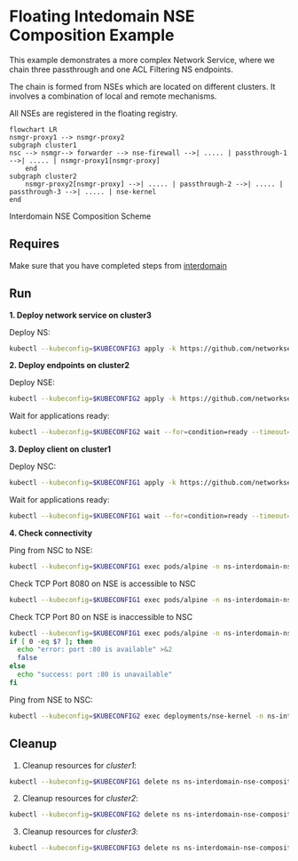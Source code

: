 # Floating Intedomain NSE Composition Example

This example demonstrates a more complex Network Service, where we chain three passthrough and one ACL Filtering NS endpoints.

The chain is formed from NSEs which are located on different clusters. It involves a combination of local and remote mechanisms.

All NSEs are registered in the floating registry.

```mermaid
flowchart LR
nsmgr-proxy1 --> nsmgr-proxy2
subgraph cluster1
nsc --> nsmgr--> forwarder --> nse-firewall -->| ..... | passthrough-1 -->| ..... | nsmgr-proxy1[nsmgr-proxy]
    end
subgraph cluster2
    nsmgr-proxy2[nsmgr-proxy] -->| ..... | passthrough-2 -->| ..... | passthrough-3 -->| ..... | nse-kernel 
end
```
Interdomain NSE Composition Scheme

## Requires

Make sure that you have completed steps from [interdomain](../../)

## Run

**1. Deploy network service on cluster3**

Deploy NS:
```bash
kubectl --kubeconfig=$KUBECONFIG3 apply -k https://github.com/networkservicemesh/deployments-k8s/examples/multicluster/usecases/floating_nse_composition/cluster3?ref=0499eabd1ccacfdc1880a88eb05d6a3b0b24a947
```

**2. Deploy endpoints on cluster2**

Deploy NSE:
```bash
kubectl --kubeconfig=$KUBECONFIG2 apply -k https://github.com/networkservicemesh/deployments-k8s/examples/multicluster/usecases/floating_nse_composition/cluster2?ref=0499eabd1ccacfdc1880a88eb05d6a3b0b24a947
```

Wait for applications ready:
```bash
kubectl --kubeconfig=$KUBECONFIG2 wait --for=condition=ready --timeout=1m pod -l app=nse-kernel -n ns-interdomain-nse-composition
```

**3. Deploy client on cluster1**

Deploy NSC:
```bash
kubectl --kubeconfig=$KUBECONFIG1 apply -k https://github.com/networkservicemesh/deployments-k8s/examples/multicluster/usecases/floating_nse_composition/cluster1?ref=0499eabd1ccacfdc1880a88eb05d6a3b0b24a947
```

Wait for applications ready:
```bash
kubectl --kubeconfig=$KUBECONFIG1 wait --for=condition=ready --timeout=5m pod -l app=alpine -n ns-interdomain-nse-composition
```

**4. Check connectivity**

Ping from NSC to NSE:
```bash
kubectl --kubeconfig=$KUBECONFIG1 exec pods/alpine -n ns-interdomain-nse-composition -- ping -c 4 172.16.1.100
```

Check TCP Port 8080 on NSE is accessible to NSC
```bash
kubectl --kubeconfig=$KUBECONFIG1 exec pods/alpine -n ns-interdomain-nse-composition -- wget -O /dev/null --timeout 5 "172.16.1.100:8080"
```

Check TCP Port 80 on NSE is inaccessible to NSC
```bash
kubectl --kubeconfig=$KUBECONFIG1 exec pods/alpine -n ns-interdomain-nse-composition -- wget -O /dev/null --timeout 5 "172.16.1.100:80"
if [ 0 -eq $? ]; then
  echo "error: port :80 is available" >&2
  false
else
  echo "success: port :80 is unavailable"
fi
```

Ping from NSE to NSC:
```bash
kubectl --kubeconfig=$KUBECONFIG2 exec deployments/nse-kernel -n ns-interdomain-nse-composition -- ping -c 4 172.16.1.101
```

## Cleanup

1. Cleanup resources for *cluster1*:
```bash
kubectl --kubeconfig=$KUBECONFIG1 delete ns ns-interdomain-nse-composition
```

2. Cleanup resources for *cluster2*:
```bash
kubectl --kubeconfig=$KUBECONFIG2 delete ns ns-interdomain-nse-composition
```

3. Cleanup resources for *cluster3*:
```bash
kubectl --kubeconfig=$KUBECONFIG3 delete ns ns-interdomain-nse-composition
```
